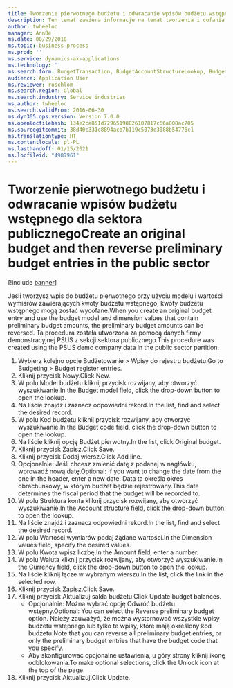 ```yaml
---
title: Tworzenie pierwotnego budżetu i odwracanie wpisów budżetu wstępnego dla sektora publicznego
description: Ten temat zawiera informacje na temat tworzenia i cofania pierwotnego wpisu budżetu przy użyciu modelu budżetu i wartości wymiarów, które mają wstępne kwoty budżetu.
author: twheeloc
manager: AnnBe
ms.date: 08/29/2018
ms.topic: business-process
ms.prod: ''
ms.service: dynamics-ax-applications
ms.technology: ''
ms.search.form: BudgetTransaction, BudgetAccountStructureLookup, BudgetTransactionMultiPost
audience: Application User
ms.reviewer: roschlom
ms.search.region: Global
ms.search.industry: Service industries
ms.author: twheeloc
ms.search.validFrom: 2016-06-30
ms.dyn365.ops.version: Version 7.0.0
ms.openlocfilehash: 134e2ca851d72965198026107817c66a808ac705
ms.sourcegitcommit: 38d40c331c8894acb7b119c5073e3088b54776c1
ms.translationtype: HT
ms.contentlocale: pl-PL
ms.lasthandoff: 01/15/2021
ms.locfileid: "4987961"
---
```

# <a name="create-an-original-budget-and-then-reverse-preliminary-budget-entries-in-the-public-sector"></a><span data-ttu-id="28a86-103">Tworzenie pierwotnego budżetu i odwracanie wpisów budżetu wstępnego dla sektora publicznego</span><span class="sxs-lookup"><span data-stu-id="28a86-103">Create an original budget and then reverse preliminary budget entries in the public sector</span></span>

[!include [banner](../../includes/banner.md)]

<span data-ttu-id="28a86-104">Jeśli tworzysz wpis do budżetu pierwotnego przy użyciu modelu i wartości wymiarów zawierających kwoty budżetu wstępnego, kwoty budżetu wstępnego mogą zostać wycofane.</span><span class="sxs-lookup"><span data-stu-id="28a86-104">When you create an original budget entry and use the budget model and dimension values that contain preliminary budget amounts, the preliminary budget amounts can be reversed.</span></span> <span data-ttu-id="28a86-105">Ta procedura została utworzona za pomocą danych firmy demonstracyjnej PSUS z sekcji sektora publicznego.</span><span class="sxs-lookup"><span data-stu-id="28a86-105">This procedure was created using the PSUS demo company data in the public sector partition.</span></span>

1. <span data-ttu-id="28a86-106">Wybierz kolejno opcje Budżetowanie > Wpisy do rejestru budżetu.</span><span class="sxs-lookup"><span data-stu-id="28a86-106">Go to Budgeting > Budget register entries.</span></span>
2. <span data-ttu-id="28a86-107">Kliknij przycisk Nowy.</span><span class="sxs-lookup"><span data-stu-id="28a86-107">Click New.</span></span>
3. <span data-ttu-id="28a86-108">W polu Model budżetu kliknij przycisk rozwijany, aby otworzyć wyszukiwanie.</span><span class="sxs-lookup"><span data-stu-id="28a86-108">In the Budget model field, click the drop-down button to open the lookup.</span></span>
4. <span data-ttu-id="28a86-109">Na liście znajdź i zaznacz odpowiedni rekord.</span><span class="sxs-lookup"><span data-stu-id="28a86-109">In the list, find and select the desired record.</span></span>
5. <span data-ttu-id="28a86-110">W polu Kod budżetu kliknij przycisk rozwijany, aby otworzyć wyszukiwanie.</span><span class="sxs-lookup"><span data-stu-id="28a86-110">In the Budget code field, click the drop-down button to open the lookup.</span></span>
6. <span data-ttu-id="28a86-111">Na liście kliknij opcję Budżet pierwotny.</span><span class="sxs-lookup"><span data-stu-id="28a86-111">In the list, click Original budget.</span></span>
7. <span data-ttu-id="28a86-112">Kliknij przycisk Zapisz.</span><span class="sxs-lookup"><span data-stu-id="28a86-112">Click Save.</span></span>
8. <span data-ttu-id="28a86-113">Kliknij przycisk Dodaj wiersz.</span><span class="sxs-lookup"><span data-stu-id="28a86-113">Click Add line.</span></span>
9. <span data-ttu-id="28a86-114">Opcjonalnie: Jeśli chcesz zmienić datę z podanej w nagłówku, wprowadź nową datę.</span><span class="sxs-lookup"><span data-stu-id="28a86-114">Optional: If you want to change the date from the one in the header, enter a new date.</span></span> <span data-ttu-id="28a86-115">Data ta określa okres obrachunkowy, w którym budżet będzie rejestrowany.</span><span class="sxs-lookup"><span data-stu-id="28a86-115">This date determines the fiscal period that the budget will be recorded to.</span></span>
10. <span data-ttu-id="28a86-116">W polu Struktura konta kliknij przycisk rozwijany, aby otworzyć wyszukiwanie.</span><span class="sxs-lookup"><span data-stu-id="28a86-116">In the Account structure field, click the drop-down button to open the lookup.</span></span>
11. <span data-ttu-id="28a86-117">Na liście znajdź i zaznacz odpowiedni rekord.</span><span class="sxs-lookup"><span data-stu-id="28a86-117">In the list, find and select the desired record.</span></span>
12. <span data-ttu-id="28a86-118">W polu Wartości wymiarów podaj żądane wartości.</span><span class="sxs-lookup"><span data-stu-id="28a86-118">In the Dimension values field, specify the desired values.</span></span>
13. <span data-ttu-id="28a86-119">W polu Kwota wpisz liczbę.</span><span class="sxs-lookup"><span data-stu-id="28a86-119">In the Amount field, enter a number.</span></span>
14. <span data-ttu-id="28a86-120">W polu Waluta kliknij przycisk rozwijany, aby otworzyć wyszukiwanie.</span><span class="sxs-lookup"><span data-stu-id="28a86-120">In the Currency field, click the drop-down button to open the lookup.</span></span>
15. <span data-ttu-id="28a86-121">Na liście kliknij łącze w wybranym wierszu.</span><span class="sxs-lookup"><span data-stu-id="28a86-121">In the list, click the link in the selected row.</span></span>
16. <span data-ttu-id="28a86-122">Kliknij przycisk Zapisz.</span><span class="sxs-lookup"><span data-stu-id="28a86-122">Click Save.</span></span>
17. <span data-ttu-id="28a86-123">Kliknij przycisk Aktualizuj salda budżetu.</span><span class="sxs-lookup"><span data-stu-id="28a86-123">Click Update budget balances.</span></span>
    * <span data-ttu-id="28a86-124">Opcjonalnie: Można wybrać opcję Odwróć budżetu wstępny.</span><span class="sxs-lookup"><span data-stu-id="28a86-124">Optional: You can select the Reverse preliminary budget option.</span></span> <span data-ttu-id="28a86-125">Należy zauważyć, że można wystornować wszystkie wpisy budżetu wstępnego lub tylko te wpisy, które mają określony kod budżetu.</span><span class="sxs-lookup"><span data-stu-id="28a86-125">Note that you can reverse all preliminary budget entries, or only the preliminary budget entries that have the budget code that you specify.</span></span>  
    * <span data-ttu-id="28a86-126">Aby skonfigurować opcjonalne ustawienia, u góry strony kliknij ikonę odblokowania.</span><span class="sxs-lookup"><span data-stu-id="28a86-126">To make optional selections, click the Unlock icon at the top of the page.</span></span>  
18. <span data-ttu-id="28a86-127">Kliknij przycisk Aktualizuj.</span><span class="sxs-lookup"><span data-stu-id="28a86-127">Click Update.</span></span>

